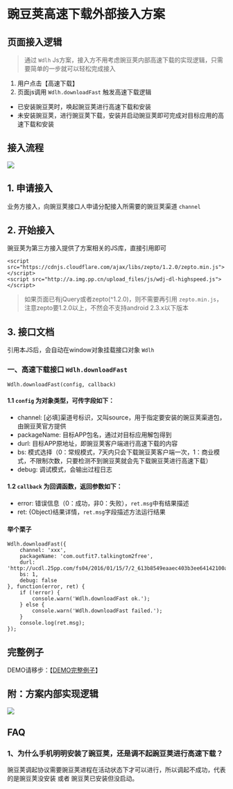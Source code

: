# 豌豆荚高速下载外部接入方案 #

## 页面接入逻辑 ##
> 通过 `Wdlh` Js方案，接入方不用考虑豌豆荚内部高速下载的实现逻辑，只需要简单的一步就可以轻松完成接入

1. 用户点击【高速下载】
2. 页面js调用 `Wdlh.downloadFast` 触发高速下载逻辑

- 已安装豌豆荚时，唤起豌豆荚进行高速下载和安装
- 未安装豌豆荚，进行豌豆荚下载，安装并启动豌豆荚即可完成对目标应用的高速下载和安装

## 接入流程 ##
![](https://github.com/ppfe/pdlh/blob/master/imgs/%E8%B1%8C%E8%B1%86%E8%8D%9A%E6%8E%A5%E5%85%A5%E6%B5%81%E7%A8%8B.png?raw=true)

## 1. 申请接入 ##
业务方接入，向豌豆荚接口人申请分配接入所需要的豌豆荚渠道 `channel`

## 2. 开始接入 ##

豌豆荚为第三方接入提供了方案相关的JS库，直接引用即可

	<script src="https://cdnjs.cloudflare.com/ajax/libs/zepto/1.2.0/zepto.min.js"></script>
	<script src="http://a.img.pp.cn/upload_files/js/wdj-dl-highspeed.js"></script>

> 如果页面已有jQuery或者zepto(^1.2.0)，则不需要再引用 `zepto.min.js`，注意zepto要1.2.0以上，不然会不支持android 2.3.x以下版本

## 3. 接口文档 ##
引用本JS后，会自动在window对象挂载接口对象 `Wdlh`

### 一、高速下载接口 `Wdlh.downloadFast` ###

	Wdlh.downloadFast(config, callback)

#### 1.1 `config` 为对象类型，可传字段如下： ####

- channel: [必填]渠道号标识，又叫source，用于指定要安装的豌豆荚渠道包，由豌豆荚官方提供
- packageName: 目标APP包名，通过对目标应用解包得到
- durl: 目标APP原地址，即豌豆荚客户端进行高速下载的内容
- bs: 模式选择（0：常规模式，7天内只会下载豌豆荚客户端一次，1：商业模式，不限制次数，只要检测不到豌豆荚就会先下载豌豆荚进行高速下载）
- debug: 调试模式，会输出过程日志

#### 1.2 `callback` 为回调函数，返回参数如下： ####

- error: 错误信息（0：成功，非0：失败），`ret.msg`中有结果描述
- ret: {Object}结果详情，`ret.msg`字段描述方法运行结果

#### 举个栗子 ####

	Wdlh.downloadFast({
		channel: 'xxx',
		packageName: 'com.outfit7.talkingtom2free',
		durl: 'http://ucdl.25pp.com/fs04/2016/01/15/7/2_613b8549eaaec403b3ee64142100a861.apk',
		bs: 1,
		debug: false
	}, function(error, ret) {
		if (!error) {
			console.warn('Wdlh.downloadFast ok.');
		} else {
			console.warn('Wdlh.downloadFast failed.');
		}
		console.log(ret.msg);
	});


## 完整例子 ##
DEMO请移步：【[DEMO完整例子](https://github.com/ppfe/pdlh/tree/master/demo)】

## 附：方案内部实现逻辑 ##
![](https://github.com/ppfe/pdlh/blob/master/imgs/%E8%B1%8C%E8%B1%86%E8%8D%9A%E6%96%B9%E6%A1%88%E5%86%85%E9%83%A8%E9%80%BB%E8%BE%91.png?raw=true)

## FAQ ##

### 1、为什么手机明明安装了豌豆荚，还是调不起豌豆荚进行高速下载？ ###
豌豆荚调起协议需要豌豆荚进程在活动状态下才可以进行，所以调起不成功，代表的是豌豆荚没安装 或者 豌豆荚已安装但没启动。
